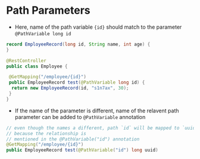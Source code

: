 # Path Parameters

- Here, name of the path variable `{id}` should match to the parameter
  `@PathVariable long id`

```java
record EmployeeRecord(long id, String name, int age) {
}

@RestController
public class Employee {

 @GetMapping("/employee/{id}")
 public EmployeeRecord test(@PathVariable long id) {
  return new EmployeeRecord(id, "s1n7ax", 30);
 }
}
```

- If the name of the parameter is different, name of the relavent path
  parameter can be added to `@PathVariable` annotation

```java
// even though the names a different, path `id` will be mapped to `uuid`
// because the relationship is
// mentioned in the @PathVariable("id") annotation
@GetMapping("/employee/{id}")
public EmployeeRecord test(@PathVariable("id") long uuid)
```
